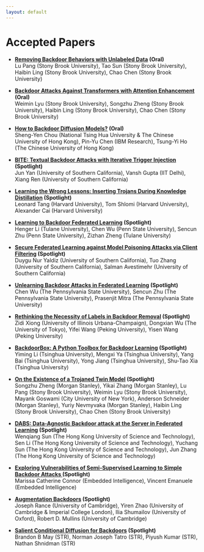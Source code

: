 ```yaml
---
layout: default
---
```


# Accepted Papers

- <b>[Removing Backdoor Behaviors with Unlabeled Data](https://openreview.net/pdf?id=Ej6CE_V0V6) (Oral)</b> <br /> Lu Pang (Stony Brook University), Tao Sun (Stony Brook University), Haibin Ling (Stony Brook University), Chao Chen (Stony Brook University)

- <b>[Backdoor Attacks Against Transformers with Attention Enhancement ](https://openreview.net/pdf?id=QmrHMnzJG0-) (Oral)</b> <br /> Weimin Lyu (Stony Brook University), Songzhu Zheng (Stony Brook University), Haibin Ling (Stony Brook University), Chao Chen (Stony Brook University)

- <b>[How to Backdoor Diffusion Models?](https://openreview.net/pdf?id=iIg0_loMVm) (Oral)</b> <br /> Sheng-Yen Chou (National Tsing Hua University & The Chinese University of Hong Kong), Pin-Yu Chen (IBM Research), Tsung-Yi Ho (The Chinese University of Hong Kong)

- <b>[BITE: Textual Backdoor Attacks with Iterative Trigger Injection](https://openreview.net/pdf?id=0SSfzzyG4-) (Spotlight)</b> <br /> Jun Yan (University of Southern California), Vansh Gupta (IIT Delhi), Xiang Ren (University of Southern California)

- <b>[Learning the Wrong Lessons: Inserting Trojans During Knowledge Distillation](https://openreview.net/pdf?id=-sRbqzlT2N1) (Spotlight)</b> <br /> Leonard Tang (Harvard University), Tom Shlomi (Harvard University), Alexander Cai (Harvard University)

- <b>[Learning to Backdoor Federated Learning](https://openreview.net/pdf?id=Kr-wt_gv40) (Spotlight)</b> <br /> Henger Li (Tulane University), Chen Wu (Penn State University), Sencun Zhu (Penn State University), Zizhan Zheng (Tulane University)

- <b>[Secure Federated Learning against Model Poisoning Attacks via Client Filtering]() (Spotlight)</b> <br /> Duygu Nur Yaldiz (University of Southern California), Tuo Zhang (University of Southern California), Salman Avestimehr (University of Southern California)

- <b>[Unlearning Backdoor Attacks in Federated Learning](https://openreview.net/pdf?id=UnSZDmsFdxo) (Spotlight)</b> <br /> Chen Wu (The Pennsylvania State University), Sencun Zhu (The Pennsylvania State University), Prasenjit Mitra (The Pennsylvania State University)

- <b>[Rethinking the Necessity of Labels in Backdoor Removal](https://openreview.net/pdf?id=Noj1Fydegod) (Spotlight)</b> <br /> Zidi Xiong (University of Illinois Urbana-Champaign), Dongxian Wu (The University of Tokyo), Yifei Wang (Peking University), Yisen Wang (Peking University)

- <b>[BackdoorBox: A Python Toolbox for Backdoor Learning](https://openreview.net/pdf?id=B_WOnQXJd5) (Spotlight)</b> <br /> Yiming Li (Tsinghua University), Mengxi Ya (Tsinghua University), Yang Bai (Tsinghua University), Yong Jiang (Tsinghua University), Shu-Tao Xia (Tsinghua University)

- <b>[On the Existence of a Trojaned Twin Model](https://openreview.net/pdf?id=kwICnhvbyG) (Spotlight)</b> <br /> Songzhu Zheng (Morgan Stanley), Yikai Zhang (Morgan Stanley), Lu Pang (Stony Brook University), Weimin Lyu (Stony Brook University), Mayank Goswami (City University of New York), Anderson Schneider (Morgan Stanley), Yuriy Nevmyvaka (Morgan Stanley), Haibin Ling (Stony Brook University), Chao Chen (Stony Brook University)

- <b>[DABS: Data-Agnostic Backdoor attack at the Server in Federated Learning](https://openreview.net/pdf?id=UkDQHuW57uc) (Spotlight)</b> <br /> Wenqiang Sun (The Hong Kong University of Science and Technology), Sen Li (The Hong Kong University of Science and Technology), Yuchang Sun (The Hong Kong University of Science and Technology), Jun Zhang (The Hong Kong University of Science and Technology)

- <b>[Exploring Vulnerabilities of Semi-Supervised Learning to Simple Backdoor Attacks ](https://openreview.net/pdf?id=SVeSubvRWcv) (Spotlight)</b> <br /> Marissa Catherine Connor (Embedded Intelligence), Vincent Emanuele (Embedded Intelligence)

- <b>[Augmentation Backdoors](https://openreview.net/pdf?id=QvrIHZ04iu7) (Spotlight)</b> <br /> Joseph Rance (University of Cambridge), Yiren Zhao (University of Cambridge & Imperial College London), Ilia Shumailov (University of Oxford), Robert D. Mullins (University of Cambridge)

- <b>[Salient Conditional Diffusion for Backdoors](https://openreview.net/pdf?id=jWdvNrV1q5) (Spotlight)</b> <br /> Brandon B May (STR), Norman Joseph Tatro (STR), Piyush Kumar (STR), Nathan Shnidman (STR)

